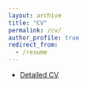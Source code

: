 ```yaml
---
layout: archive
title: "CV"
permalink: /cv/
author_profile: true
redirect_from:
  - /resume
---
```


* <a href="https://drive.google.com/file/d/1aAujpqSOmmGEo_Rzgl2gX36RhOHm6DnR/view?usp=sharing" target="_blank">Detailed CV</a>
